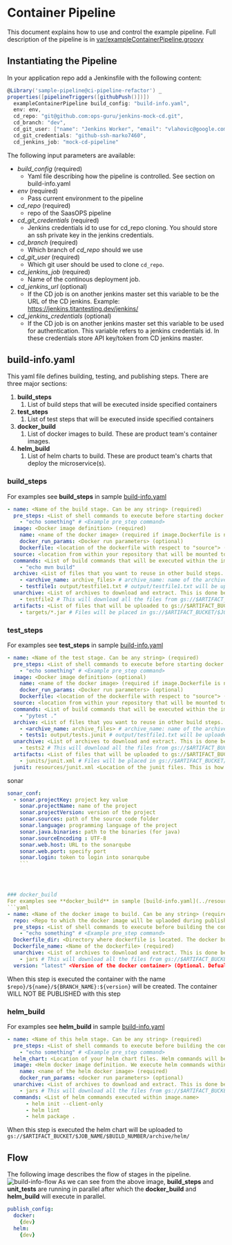 # Container Pipeline
This document explains how to use and control the example pipeline. Full description of the pipeline is in 
[var/exampleContainerPipeline.groovy](../vars/exampleContainerPipeline.groovy)

## Instantiating the Pipeline
In your application repo add a Jenkinsfile with the following content:
```groovy
@Library('sample-pipeline@ci-pipeline-refactor') _
properties([pipelineTriggers([githubPush()])])
  exampleContainerPipeline build_config: "build-info.yaml",
  env: env,
  cd_repo: "git@github.com:ops-guru/jenkins-mock-cd.git",
  cd_branch: "dev",
  cd_git_user: ["name": "Jenkins Worker", "email": "vlahovic@google.com"],
  cd_git_credentials: "github-ssh-marko7460",
  cd_jenkins_job: "mock-cd-pipeline"
```

The following input parameters are available:
* *build_config* (required)
   * Yaml file describing how the pipeline is controlled. See section on build-info.yaml
* *env* (required)
   * Pass current environment to the pipeline
* *cd_repo* (required)
   * repo of the SaasOPS pipeline
* *cd_git_credentials* (required)
   * Jenkins credentials id to use for cd_repo cloning. You should store an ssh private key in the jenkins credentials.
* *cd_branch* (required)
   * Which branch of *cd_repo* should we use
* *cd_git_user* (required)
   * Which git user should be used to clone `cd_repo`.
* *cd_jenkins_job* (required)
   * Name of the continous deployment job.
* *cd_jenkins_url* (optional)
   * If the CD job is on another jenkins master set this variable to be the URL of the CD jenkins. 
   Example: https://jenkins.titantesting.dev/jenkins/
* *cd_jenkins_credentials* (optional)
   * If the CD job is on another jenkins master set this variable to be used for authentication. This variable refers to
   a jenkins credentials id. In these credentials store API key/token from CD jenkins master.
   
## build-info.yaml
This yaml file defines building, testing, and publishing steps. There are three major sections:
1. **build_steps**
   1. List of build steps that will be executed inside specified containers
1. **test_steps**
   1. List of test steps that will be executed inside specified containers
1. **docker_build**
   1. List of docker images to build. These are product team's container images.
1. **helm_build**
   1. List of helm charts to build. These are product team's charts that deploy the microservice(s).
   
### build_steps
For examples see **build_steps** in sample [build-info.yaml](../resources/build-info.yaml)
```yaml
- name: <Name of the build stage. Can be any string> (required)
  pre_steps: <List of shell commands to execute before starting docker image.name> (optional)
    - "echo something" # <Example pre_step command>
  image: <Docker image definition> (required)
    name: <name of the docker image> (required if image.Dockerfile is not defined)
    docker_run_params: <Docker run parameters> (optional)
    Dockerfile: <location of the dockerfile with respect to "source"> (required if image.name is not defined)
  source: <location from within your repository that will be mounted to the image> (optional. Default: "." (Mount the whole repo))
  commands: <List of build commands that will be executed within the image.name conatiner> (required)
    - "echo mvn build"
  archive: <List of files that you want to reuse in other build steps. These files will be uploaded to GCS> (optional)
    - <archive_name: archive_files> # archive_name: name of the archive, archive_files: File(s) to be uploaded to archive
    - testfile1: output/testfile1.txt # output/testfile1.txt will be uploaded to gs://$ARTIFACT_BUCKET/$JOB_NAME/$BUILD_NUMBER/archive/testfile1
  unarchive: <List of archives to download and extract. This is done before pre_steps and image> (optional)
    - testfile2 # This will download all the files from gs://$ARTIFACT_BUCKET/$JOB_NAME/$BUILD_NUMBER/archive/testfile2/* to newly created directory testfile2 in your workspace
  artifacts: <List of files that will be uploaded to gs://$ARTIFACT_BUCKET/$JOB_NAME/$BUILD_NUMBER/archive/artifacts/ > (optional)
    - targets/*.jar # Files will be placed in gs://$ARTIFACT_BUCKET/$JOB_NAME/$BUILD_NUMBER/archive/artifacts/targets/*.jar
```

### test_steps
For examples see **test_steps** in sample [build-info.yaml](../resources/build-info.yaml)
```yaml
- name: <Name of the test stage. Can be any string> (required)
  pre_steps: <List of shell commands to execute before starting docker image.name> (optional)
    - "echo something" # <Example pre_step command>
  image: <Docker image definition> (optional)
    name: <name of the docker image> (required if image.Dockerfile is not defined)
    docker_run_params: <Docker run parameters> (optional)
    Dockerfile: <location of the dockerfile with respect to "source"> (required if image.name is not defined)
  source: <location from within your repository that will be mounted to the image> (optional. Default: "." (Mount the whole repo))
  commands: <List of build commands that will be executed within the image.name conatiner> (required)
    - "pytest ."
  archive: <List of files that you want to reuse in other build steps. These files will be uploaded to GCS> (optional)
    - <archive_name: archive_files> # archive_name: name of the archive, archive_files: File(s) to be uploaded to archive
    - tests1: output/tests.junit # output/testfile1.txt will be uploaded to gs://$ARTIFACT_BUCKET/$JOB_NAME/$BUILD_NUMBER/archive/test1
  unarchive: <List of archives to download and extract. This is done before pre_steps and image> (optional)
    - tests2 # This will download all the files from gs://$ARTIFACT_BUCKET/$JOB_NAME/$BUILD_NUMBER/archive/test2/* to newly created directory tests2 in your workspace
  artifacts: <List of files that will be uploaded to gs://$ARTIFACT_BUCKET/$JOB_NAME/$BUILD_NUMBER/archive/artifacts/ > (optional)
    - junits/junit.xml # Files will be placed in gs://$ARTIFACT_BUCKET/$JOB_NAME/$BUILD_NUMBER/archive/artifacts/targets/*.jar
  junit: resources/junit.xml <Location of the junit files. This is how tests are reported> (required)
```
sonar 
```yaml
sonar_conf:
  - sonar.projectKey: project key value
    sonar.projectName: name of the project
    sonar.projectVersion: version of the project 
    sonar.sources: path of the source code folder
    sonar.language: programming language of the project
    sonar.java.binaries: path to the binaries (for java)
    sonar.sourceEncoding : UTF-8
    sonar.web.host: URL to the sonarqube
    sonar.web.port: specify port
    sonar.login: token to login into sonarqube
    ```




### docker_build
For examples see **docker_build** in sample [build-info.yaml](../resources/build-info.yaml)
```yaml
- name: <Name of the docker image to build. Can be any string> (required)
  repo: <Repo to which the docker image will be uplaoded during publish stages> (required)
  pre_steps: <List of shell commands to execute before building the container> (optional)
    - "echo something" # <Example pre_step command>
  Dockerfile_dir: <Directory where dockerfile is located. The docker build will be executed from this directory> (required)
  Dockerfile_name: <Name of the dockerfile> (required)
  unarchive: <List of archives to download and extract. This is done before pre_steps and docker build> (optional)
    - jars # This will download all the files from gs://$ARTIFACT_BUCKET/$JOB_NAME/$BUILD_NUMBER/archive/jars/* to newly created directory jars in your workspace
  version: "latest" <Version of the docker container> (Optional. Defualt value is git commit sha)
```

When this step is executed the container with the name `$repo}/${name}/${BRANCH_NAME}:${version}` will be created. The
container WILL NOT BE PUBLISHED with this step

### helm_build
For examples see **helm_build** in sample [build-info.yaml](../resources/build-info.yaml)
```yaml
- name: <Name of this helm stage. Can be any string> (required)
  pre_steps: <List of shell commands to execute before building the container> (optional)
    - "echo something" # <Example pre_step command>
  helm_chart: <Location of your helm chart files. Helm commands will be executed within this directory> (required)
  image: <Helm docker image definition. We execute helm commands within this docker images> (required)
    name: <name of the helm docker image> (required)
    docker_run_params: <docker run parameters> (optional)
  unarchive: <List of archives to download and extract. This is done before pre_steps and docker build> (optional)
    - jars # This will download all the files from gs://$ARTIFACT_BUCKET/$JOB_NAME/$BUILD_NUMBER/archive/jars/* to newly created directory jars in your workspace
  commands: <List of helm commands executed within image.name>
      - helm init --client-only
      - helm lint
      - helm package .
```

When this step is executed the helm chart will be uploaded to `gs://$ARTIFACT_BUCKET/$JOB_NAME/$BUILD_NUMBER/archive/helm/`

## Flow
The following image describes the flow of stages in the pipeline.
![build-info-flow](images/build-info-flow.png)
As we can see from the above image, **build_steps** and **unit_tests** are running in parallel after which the 
**docker_build** and **helm_build** will execute in parallel.


   
   
```yaml
publish_config:
  docker:
    {dev}
  helm:
    {dev}
 ```
